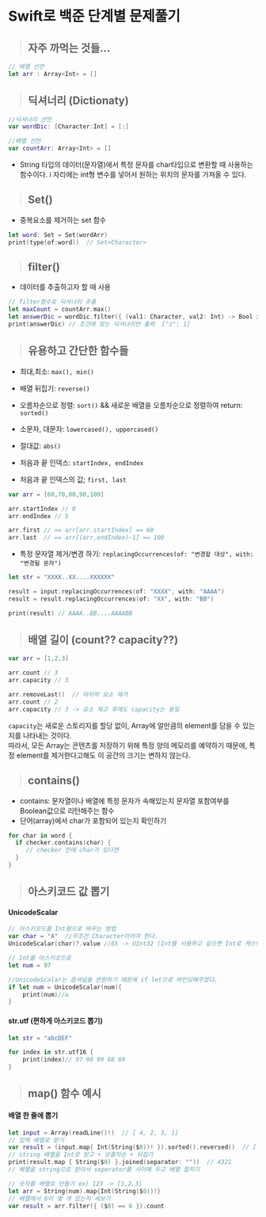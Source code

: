 # Swift로 백준 단계별 문제풀기 

>## 자주 까먹는 것들...
```swift
// 배열 선언
let arr : Array<Int> = []

```
  
>## 딕셔너리 (Dictionaty)
```swift
//딕셔너리 선언
var wordDic: [Character:Int] = [:]

//배열 선언
var countArr: Array<Int> = []
```
- String 타입의 데이터(문자열)에서 특정 문자를 char타입으로 변환할 때 사용하는 함수이다. i 자리에는 int형 변수를 넣어서 원하는 위치의 문자를 가져올 수 있다.
  
>## Set()
- 중복요소를 제거하는 set 함수
```swift
let word: Set = Set(wordArr)
print(type(of:word))  // Set<Character>
```
  
>## filter()
- 데이터를 추출하고자 할 때 사용
```swift
// filter함수로 딕셔너리 추출
let maxCount = countArr.max()
let answerDic = wordDic.filter({ (val1: Character, val2: Int) -> Bool in return val2 == maxCount } )
print(answerDic) // 조건에 맞는 딕셔너리만 출력  ["z": 1]
```
  
>## 유용하고 간단한 함수들
- 최대,최소: `max(), min()`
- 배열 뒤집기: `reverse()`
- 오름차순으로 정렬: `sort()` && 새로운 배열을 오름차순으로 정렬하여 return: `sorted()`
- 소문자, 대문자: `lowercased(), uppercased()`
- 절대값: `abs()`
  
- 처음과 끝 인덱스: `startIndex, endIndex`
- 처음과 끝 인덱스의 값; `first, last`
```swift
var arr = [60,70,80,90,100]

arr.startIndex // 0
arr.endIndex // 5

arr.first // == arr[arr.startIndex] == 60
arr.last  // == arr[(arr.endIndex)-1] == 100
```
  
- 특정 문자열 제거/변경 하기: `replacingOccurrences(of: "변경할 대상", with: "변경될 문자")`
```swift
let str = "XXXX..XX....XXXXXX"

result = input.replacingOccurrences(of: "XXXX", with: "AAAA")
result = result.replacingOccurrences(of: "XX", with: "BB")

print(result) // AAAA..BB....AAAABB
```
  
>## 배열 길이 (count?? capacity??) 
```swift
var arr = [1,2,3]

arr.count // 3
arr.capacity // 3

arr.removeLast()  // 마지막 요소 제거
arr.count // 2
arr.capacity // 3 -> 요소 제고 후에도 capacity는 동일
```
`capacity`는 새로운 스토리지를 할당 없이, Array에 얼만큼의 element를 담을 수 있는지를 나타내는 것이다.  
따라서, 모든 Array는 콘텐츠를 저장하기 위해 특정 양의 메모리를 예약하기 때문에, 특정 element를 제거한다고해도 이 공간의 크기는 변하지 않는다.
<!-- https://sujinnaljin.medium.com/swift-array-%EC%9D%98-capacity-9c3a99d2c31f -->

>## contains()
- contains: 문자열이나 배열에 특정 문자가 속해있는지 문자열 포함여부를 Boolean값으로 리턴해주는 함수
- 단어(array)에서 char가 포함되어 있는지 확인하기 
```swift
for char in word {
  if checker.contains(char) {
     // checker 안에 char가 있다면
  }
}
```
  
>## 아스키코드 값 뽑기
#### UnicodeScalar
```swift
// 아스키코드를 Int형으로 바꾸는 방법
var char = "A"  //무조건 Character이어야 한다.
UnicodeScalar(char)?.value //65 -> UInt32 (Int를 사용하고 싶으면 Int로 캐스팅 해주어야 함)

// Int를 아스키코드로 
let num = 97

//UnicodeScalar는 옵셔널을 반환하기 때문에 if let으로 바인딩해주었다.
if let num = UnicodeScalar(num){
    print(num)//a
}
```
#### str.utf  (편하게 아스키코드 뽑기)
```swift
let str = "abcDEF"

for index in str.utf16 {
    print(index)// 97 98 99 68 69
}
```

>## map() 함수 예시
#### 배열 한 줄에 뽑기
```swift
let input = Array(readLine()!)  // [ 4, 2, 3, 1]
// 입력 배열로 받기
var result = (input.map{ Int(String($0))! }).sorted().reversed()  // [ 4, 3, 2, 1]
// string 배열을 Int로 받고 + 오름차순 + 뒤집기
print(result.map { String($0) }.joined(separator: ""))  // 4321
// 배열을 string으로 받아서 seperator를 사이에 두고 배열 합치기

// 숫자를 배열로 만들기 ex) 123 -> [1,2,3]
let arr = String(num).map{Int(String($0))!}
// 배열에서 6이 몇 개 있는지 세보기
var result = arr.filter({ ($0) == 6 }).count

```
